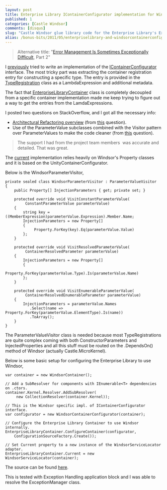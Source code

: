 ```yaml
---
layout: post
title: Enterprise Library IContainerConfigurator implementation for Windsor
published: 1
categories: [Castle Windsor]
comments: [disqus]
slug: "Castle Windsor glue library code for the Enterprise Library's Exception Handling Application Block."
alias: /bonus-bits/2011/05/enterpriselibrary-and-windsorcontainerconfigurator.html
---
```

<blockquote>
<p>Alternative title: "<a title="Error Management Is Sometimes Exceptionally Difficult" href="http://www.nikosbaxevanis.com/bonus-bits/2011/05/error-management-is-sometimes-exceptionally-difficult.html" target="_blank">Error Management Is Sometimes Exceptionally Difficult</a>, Part 2"</p>
</blockquote>
<p>I <a href="http://www.nikosbaxevanis.com/bonus-bits/2011/05/error-management-is-sometimes-exceptionally-difficult.html" target="_blank">previously</a>&nbsp;tried to write an implementation of the <a title="Implement this interface to create an object that can read a set of TypeRegistration objects representing the current Enterprise Library configuration and configure a dependency injection container with that information." href="http://msdn.microsoft.com/en-us/library/microsoft.practices.enterpriselibrary.common.configuration.containermodel.icontainerconfigurator(v=pandp.50).aspx" target="_blank">IContainerConfigurator</a> interface. The most tricky part was extracting the container registration entry for constructing a specific type. The entry is provided in the <a title="Microsoft.Practices.EnterpriseLibrary.Common.Configuration.ContainerModel TypeRegistration(Of T) Class" href="http://msdn.microsoft.com/en-us/library/ff669651(v=pandp.50).aspx" target="_blank">TypeRegistration</a> class as a LambdaExpression and additional metadata.</p>
<p>The fact that <a title="Entry point for the container infrastructure for Enterprise Library." href="http://msdn.microsoft.com/en-us/library/microsoft.practices.enterpriselibrary.common.configuration.enterpriselibrarycontainer(v=pandp.50).aspx" target="_blank">EnterpriseLibraryContainer</a>&nbsp;class is completely decoupled from a specific container implementation made me keep trying to figure out a way to get the entries from the LamdaExpressions.</p>
<p>I posted two questions on StackOverflow, and I got all the necessary info:</p>
<ul>
<li><a rel="nofollow" href="http://blogs.msdn.com/b/agile/archive/2009/06/25/enterprise-library-5-0-architectural-refactoring-complete.aspx">Architectural Refactoring overview</a>&nbsp;(from <a title="Exception Handling Block - Manually registering the ExceptionManager class" href="http://stackoverflow.com/questions/5968725/exception-handling-block-manually-registering-the-exceptionmanager-class" target="_blank">this</a>&nbsp;question).</li>
<li>Use of the&nbsp;ParameterValue subclasses combined with the Visitor pattern over ParameterValues to make the code cleaner (from <a href="http://stackoverflow.com/questions/5955813/enterprise-library-get-value-from-parametervalue-expression" title="Enterprise Library - Get value from ParameterValue Expression" target="_blank">this</a>&nbsp;question).</li>
</ul>
<blockquote>
<p>The support I had from the project team members &nbsp;was accurate and detailed. That was great.</p>
</blockquote>
<p>The <a title="WindsorContainerConfigurator.cs" href="http://entlibcontrib.codeplex.com/SourceControl/changeset/63545" target="_blank">current</a> implementation relies heavily on Windsor's Property classes and it is based on the UnityContainerConfigurator.</p>
<p>Below is the WindsorParameterVisitor,</p>

```
private sealed class WindsorParameterVisitor : ParameterValueVisitor
{
    public Property[] InjectionParameters { get; private set; }

    protected override void VisitConstantParameterValue(
         ConstantParameterValue parameterValue)
    {
        string key = ((MemberExpression)parameterValue.Expression).Member.Name;
        InjectionParameters = new Property[] 
        {
             Property.ForKey(key).Eq(parameterValue.Value) 
        };
    }

    protected override void VisitResolvedParameterValue(
         ContainerResolvedParameter parameterValue)
    {
        InjectionParameters = new Property[] 
        {
             Property.ForKey(parameterValue.Type).Is(parameterValue.Name) 
        };
    }

    protected override void VisitEnumerableParameterValue(
         ContainerResolvedEnumerableParameter parameterValue)
    {
        InjectionParameters = parameterValue.Names
           .Select(name => Property.ForKey(parameterValue.ElementType).Is(name))
           .ToArray();
    }
}
```
      
<p>The ParameterValueVisitor class is needed because most TypeRegistrations are quite complex coming with both ConstructorParameters and InjectedProperties and all this stuff must be routed on the .DependsOn() method of Windsor (actually Castle.MicroKernel).</p>
<p>Below is some basic setup for configuring the Enterprise Library to use Windsor,</p>

```
var container = new WindsorContainer();

// Add a SubResolver for components with IEnumerable<T> dependencies on .ctors.
container.Kernel.Resolver.AddSubResolver(
     new CollectionResolver(container.Kernel));

// This is the Windsor specific impl. of IContainerConfigurator interface.
var configurator = new WindsorContainerConfigurator(container);

// Configure the Enterprise Library Container to use Windsor internally.
EnterpriseLibraryContainer.ConfigureContainer(configurator, 
    ConfigurationSourceFactory.Create());

// Set Current property to a new instance of the WindsorServiceLocator adapter.
EnterpriseLibraryContainer.Current = new WindsorServiceLocator(container);
```

<p>The source can be found <a href="http://entlibcontrib.codeplex.com/SourceControl/changeset/63545" target="_blank">here</a>.</p>
<p>This is tested with Exception Handling application block and I was able to resolve the ExceptionManager class.</p>


